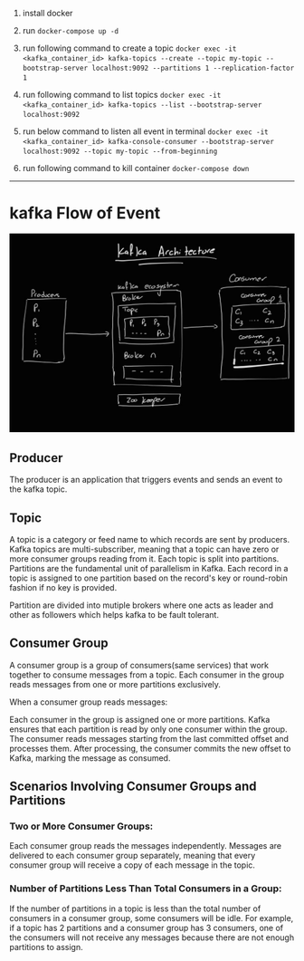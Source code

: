 1) install docker 
2) run `docker-compose up -d`
3) run following command to create a topic 
  `docker exec -it <kafka_container_id> kafka-topics --create --topic my-topic --bootstrap-server localhost:9092 --partitions 1 --replication-factor 1`

4) run following command to list topics `docker exec -it <kafka_container_id> kafka-topics --list --bootstrap-server localhost:9092`
5) run below command to listen all event in terminal `docker exec -it <kafka_container_id> kafka-console-consumer --bootstrap-server localhost:9092 --topic my-topic --from-beginning`
6) run following command to kill container `docker-compose down`

--------------------------------------------------------------------

# kafka Flow of Event

![Kafka Architecture](kafka-blackBg.jpeg)

## Producer
The producer is an application that triggers events and sends an event to the kafka topic.
## Topic 
A topic is a category or feed name to which records are sent by producers. Kafka topics are multi-subscriber, meaning that a topic can have zero or more consumer groups reading from it. Each topic is split into partitions. Partitions are the fundamental unit of parallelism in Kafka. Each record in a topic is assigned to one partition based on the record's key or round-robin fashion if no key is provided.

Partition are divided into mutiple brokers where one acts as leader and other as followers which helps kafka to be fault tolerant.

## Consumer Group
A consumer group is a group of consumers(same services) that work together to consume messages from a topic. Each consumer in the group reads messages from one or more partitions exclusively.

When a consumer group reads messages:

Each consumer in the group is assigned one or more partitions. Kafka ensures that each partition is read by only one consumer within the group.
The consumer reads messages starting from the last committed offset and processes them.
After processing, the consumer commits the new offset to Kafka, marking the message as consumed.

## Scenarios Involving Consumer Groups and Partitions

### Two or More Consumer Groups:

Each consumer group reads the messages independently. Messages are delivered to each consumer group separately, meaning that every consumer group will receive a copy of each message in the topic.

### Number of Partitions Less Than Total Consumers in a Group:

If the number of partitions in a topic is less than the total number of consumers in a consumer group, some consumers will be idle.
For example, if a topic has 2 partitions and a consumer group has 3 consumers, one of the consumers will not receive any messages because there are not enough partitions to assign.